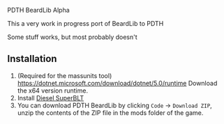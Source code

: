  PDTH BeardLib Alpha

This a very work in progress port of BeardLib to PDTH

Some stuff works, but most probably doesn't

## Installation
1. (Required for the massunits tool) https://dotnet.microsoft.com/download/dotnet/5.0/runtime Download the x64 version runtime.
2. Install [Diesel SuperBLT](https://gitlab.com/cpone/diesel-superblt-lua-temp-pdth/-/raw/master/Install.zip)
3. You can download PDTH BeardLib by clicking `Code` -> `Download ZIP`, unzip the contents of the ZIP file in the mods folder of the game.